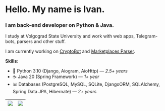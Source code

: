<h1>Hello. My name is Ivan.</h1>
<h3>I am back-end developer on Python & Java.</h3>
<p>I study at Volgograd State University and work with web apps, Telegram-bots, parsers and other stuff.</p>
<p>I am currently working on <a href="https://github.com/onechesz/cryptocurrency_bot">CryptoBot</a> and <a href="https://github.com/onechesz/marketplaces-parser">Marketplaces Parser</a>.</p>

<p><strong>Skills</strong>:</p>
<ul>
  <li>🐍 Python 3.10 (Django, Aiogram, AioHttp) — <i>2.5+ years</i></li>
  <li>☕ Java 20 (Spring Framework) — <i>1+ year</i></li>
  <li>📊 Databases (PostgreSQL, MySQL, SQLite, DjangoORM, SQLAlchemy, Spring Data JPA, Hibernate) — <i>2+ years</i></li>
</ul>

| <img align="center" src="https://github-readme-stats.vercel.app/api?username=onechesz&show_icons=true&include_all_commits=true&hide_border=true&count_private=true" /> | <img align="center" src="https://github-readme-stats.vercel.app/api/top-langs/?username=onechesz&layout=compact&hide_border=true" /> |
| ------------- | ------------- |

